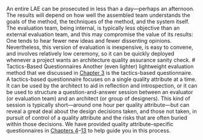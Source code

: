 An entire LAE can be prosecuted in less than a day—perhaps an afternoon. The results will depend on how well the assembled team understands the goals of the method, the techniques of the method, and the system itself. The evaluation team, being internal, is typically less objective than an external evaluation team, and this may compromise the value of its results: One tends to hear fewer new ideas and fewer dissenting opinions. Nevertheless, this version of evaluation is inexpensive, is easy to convene, and involves relatively low ceremony, so it can be quickly deployed whenever a project wants an architecture quality assurance sanity check. # Tactics-Based Questionnaires Another (even lighter) lightweight evaluation method that we discussed in [Chapter 3](ch03.xhtml#ch03) is the tactics-based questionnaire. A tactics-based questionnaire focuses on a single quality attribute at a time. It can be used by the architect to aid in reflection and introspection, or it can be used to structure a question-and-answer session between an evaluator (or evaluation team) and an architect (or group of designers). This kind of session is typically short—around one hour per quality attribute—but can reveal a great deal about the design decisions taken, and those not taken, in pursuit of control of a quality attribute and the risks that are often buried within those decisions. We have provided quality attribute–specific questionnaires in [Chapters 4](ch04.xhtml#ch04)–[13](ch13.xhtml#ch13) to help guide you in this process.